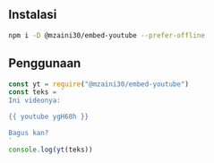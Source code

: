 ## Instalasi

```bash
npm i -D @mzaini30/embed-youtube --prefer-offline
```

## Penggunaan

```javascript
const yt = require("@mzaini30/embed-youtube")
const teks = `
Ini videonya:

{{ youtube ygH68h }}

Bagus kan?
`
console.log(yt(teks))
```
